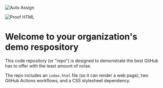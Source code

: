 ![Auto Assign](https://github.com/VivuHBChat/demo-repository/actions/workflows/auto-assign.yml/badge.svg)

![Proof HTML](https://github.com/VivuHBChat/demo-repository/actions/workflows/proof-html.yml/badge.svg)

# Welcome to your organization's demo respository
This code repository (or "repo") is designed to demonstrate the best GitHub has to offer with the least amount of noise.

The repo includes an `index.html` file (so it can render a web page), two GitHub Actions workflows, and a CSS stylesheet dependency.
